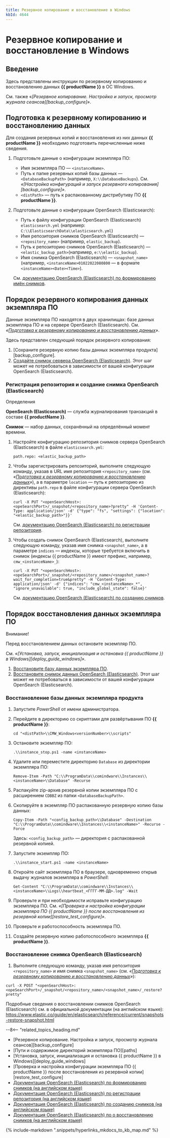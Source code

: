 ```yaml
---
title: Резервное копирование и восстановление в Windows
kbId: 4644
---
```


# Резервное копирование и восстановление в Windows

## Введение

Здесь представлены инструкции по резервному копированию и восстановлению данных **{{ productName }}** в ОС Windows.

См. также «*[Резервное копирование. Настройка и запуск, просмотр журнала сеансов][backup_configure]»*.

## Подготовка к резервному копированию и восстановлению данных

Для создания резервных копий и восстановления из них данных **{{ productName }}** необходимо подготовить перечисленные ниже сведения.

1. Подготовьте данные о конфигурации экземпляра ПО:

   - Имя экземпляра ПО — `<instanceName>`.
   - Путь к папке резервных копий базы данных — `<DatabaseBackupPath>` (например, `X:\\DatabaseBackups`). См. *«[Настройка конфигураций и запуск резервного копирования][backup_configure]»*.
   - `<distPath>` — путь к распакованному дистрибутиву ПО **{{ productName }}**.
2. Подготовьте данные о конфигурации OpenSearch (Elasticsearch):

   - Путь к файлу конфигурации OpenSearch (Elasticsearch) `elasticsearch.yml` (например: `C:\\ElasticsearchData\\elasticsearch.yml`)
   - Имя репозитория снимков OpenSearch (Elasticsearch) — `<repository_name>` (например, `elastic_backup`).
   - Путь к репозиторию снимков OpenSearch (Elasticsearch) — `<elastic_backup_path>`(например, `e:\\elastic_backup`).
   - Имя снимка OpenSearch (Elasticsearch) — `<snapshot_name>` (например, `<instanceName>01022022080800` — в формате `<instanceName><Date><Time>`).

   См. [документацию OpenSearch (Elasticsearch) по формированию имён снимков](https://www.elastic.co/guide/en/elasticsearch/reference/current/api-conventions.html#api-date-math-index-names).

## Порядок резервного копирования данных экземпляра ПО

Данные экземпляра ПО находятся в двух хранилищах: базе данных экземпляра ПО и на сервере OpenSearch (Elasticsearch). Cм. *«[Подготовка к резервному копированию и восстановлению данных](#backup_restore_windows_prepare)»*.

Здесь представлен следующий порядок резервного копирования:

1. [Сохраните резервную копию базы данных экземпляра продукта][backup_configure].
2. [Создайте снимок сервера OpenSearch (Elasticsearch)](#backup_restore_windows_registry_snapshot). Этот шаг может не потребоваться в зависимости от вашей конфигурации OpenSearch (Elasticsearch).

### Регистрация репозитория и создание снимка OpenSearch (Elasticsearch)

Определения

**OpenSearch (Elasticsearch)** — служба журналирования транзакций в составе **{{ productName }}**.

**Снимок** — набор данных, сохранённый на определённый момент времени.

1. Настройте конфигурацию репозитория снимков сервера OpenSearch (Elasticsearch) в файле `elasticsearch.yml`:

   ```
   path.repo: <elastic_backup_path>

   ```
2. Чтобы зарегистрировать репозиторий, выполните следующую команду, указав в URL имя репозитория `<repository_name>` (см. *«[Подготовка к резервному копированию и восстановлению данных](#backup_restore_windows_prepare)»*), а в параметре `location` — путь к репозиторию из директивы `path.repo` в файле конфигурации сервера OpenSearch (Elasticsearch):

   ```
   curl -X PUT "<openSearchHost>:<opeSearchPort>/_snapshot/<repository_name>?pretty" -H 'Content-Type: application/json' -d' {"type": "fs", "settings": {"location": "<elastic_backup_path>"}}'

   ```

   См. [документацию OpenSearch (Elasticsearch) по регистрации репозитория](https://www.elastic.co/guide/en/elasticsearch/reference/current/snapshots-register-repository.html).
3. Чтобы создать снимок OpenSearch (Elasticsearch), выполните следующую команду, указав имя снимка `<snapshot_name>`, а в параметре `indices` — индексы, которые требуется включить в снимок (индексы {{ productName }} имеют префикс, например, `cmw_<instanceName>_`):

   ```
   curl -X PUT "<openSearchHost>:<opeSearchPort>/_snapshot/<repository_name>/<snapshot_name>?wait_for_completion=true&pretty" -H 'Content-Type: application/json' -d' {"indices": "cmw_<instanceName>_*", "ignore_unavailable": true, "include_global_state": false}'

   ```

   См. [документацию OpenSearch (Elasticsearch) по созданию снимков](https://www.elastic.co/guide/en/elasticsearch/reference/current/snapshots-take-snapshot.html).

## Порядок восстановления данных экземпляра ПО

Внимание!

Перед восстановлением данных остановите экземпляр ПО.

См. *«[Установка, запуск, инициализация и остановка {{ productName }} в Windows][deploy_guide_windows]»*.

1. [Восстановите базу данных экземпляра ПО](#backup_restore_windows_instance).
2. [Восстановите снимок данных OpenSearch (Elasticsearch)](#backup_restore_windows_opensearch). Этот шаг может не потребоваться в зависимости от вашей конфигурации OpenSearch (Elasticsearch).

### Восстановление базы данных экземпляра продукта

1. Запустите *PowerShell* от имени администратора.
2. Перейдите в директорию со скриптами для развёртывания ПО **{{ productName }}**:

   ```
   cd "<distPath>\\CMW_Windows<versionNumber>\\scripts"

   ```
3. Остановите экземпляр ПО:

   ```
   .\\instance_stop.ps1 -name <instanceName>

   ```
4. Удалите или переместите директорию `Database` из директории экземпляра ПО:

   ```
   Remove-Item -Path "C:\\ProgramData\\comindware\\Instances\\<instanceName>\\Database" -Recurse

   ```
5. Распакуйте zip-архив резервной копии экземпляра ПО с расширением `CDBBZ` из папки `<DatabaseBackupPath>`.
6. Скопируйте в экземпляр ПО распакованную резервную копию базы данных:

   ```
   Copy-Item -Path "<config_backup_path>\\Database" -Destination "C:\\ProgramData\\сomindware\\Instances\\<instanceName>" -Recurse -Force

   ```

   Здесь: `<config_backup_path>` — директория с распакованной резервной копией.
7. Запустите экземпляр ПО:

   ```
   .\\instance_start.ps1 -name <instanceName>

   ```
8. Откройте сайт экземпляра ПО в браузере, одновременно открыв выдачу журналов экземпляра в *PowerShell*:

   ```
   Get-Content "C:\\ProgramData\\comindware\\Instances\\<instanceName>\\Logs\\heartbeat_<ГГГГ-ММ-ДД>.log" -Wait

   ```
9. Проверьте и при необходимости исправьте конфигурацию экземпляра ПО. См. *«[Проверка и настройка конфигурации экземпляра ПО {{ productName }} после восстановления из резервной копии][restore_test_configure]»*.
10. Проверьте и работоспособность экземпляра ПО.
11. Создайте резервную копию работоспособного экземпляра **{{ productName }}**.

### Восстановление снимка OpenSearch (Elasticsearch)

1. Выполните следующую команду, указав имя репозитория `<repository_name>` и имя снимка `<snapshot_name>` (см. *«[Подготовка к резервному копированию и восстановлению данных](#backup_restore_windows_prepare)»*):

```
curl -X POST "<openSearchHost>:<opeSearchPort>/_snapshot/<repository_name>/<snapshot_name>/_restore?pretty"

```

Подробные сведения о восстановлении снимков OpenSearch (Elasticsearch) см. в официальной документации (на английском языке): <https://www.elastic.co/guide/en/elasticsearch/reference/current/snapshots-restore-snapshot.html>

--8<-- "related_topics_heading.md"

- [Резервное копирование. Настройка и запуск, просмотр журнала сеансов][backup_configure]
- [Пути и содержимое директорий экземпляра ПО][paths]
- [Установка, запуск, инициализация и остановка {{ productName }} в Windows][deploy_guide_windows]
- [Проверка и настройка конфигурации экземпляра ПО {{ productName }} после восстановления из резервной копии][restore_test_configure]
- [Документация OpenSearch (Elasticsearch) по формированию снимков (на английском языке)](https://www.elastic.co/guide/en/elasticsearch/reference/current/api-conventions.html#api-date-math-index-names)
- [Документация OpenSearch (Elasticsearch) по регистрации репозитория (на английском языке)](https://www.elastic.co/guide/en/elasticsearch/reference/current/snapshots-register-repository.html)
- [Документация OpenSearch (Elasticsearch) по созданию снимков (на английском языке)](https://www.elastic.co/guide/en/elasticsearch/reference/current/snapshots-take-snapshot.html)
- [Документация OpenSearch (Elasticsearch) по о восстановлению снимков (на английском языке)](https://www.elastic.co/guide/en/elasticsearch/reference/current/snapshots-restore-snapshot.html)

{% include-markdown ".snippets/hyperlinks_mkdocs_to_kb_map.md" %}
